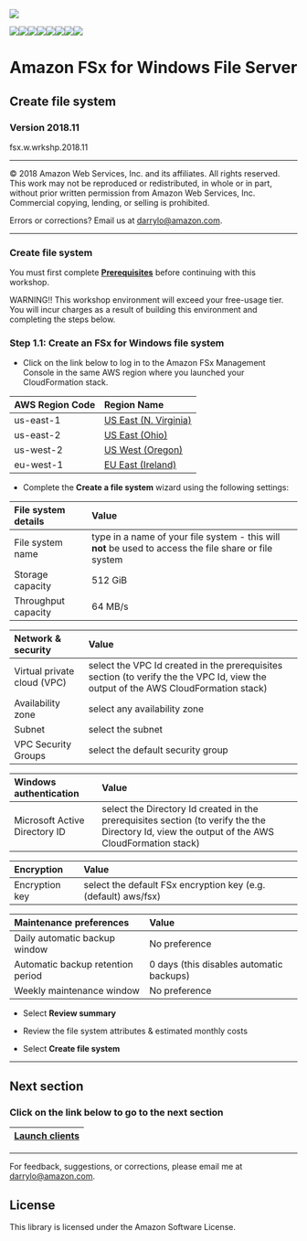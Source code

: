 ![](https://s3.amazonaws.com/aws-us-east-1/tutorial/AWS_logo_PMS_300x180.png)

![](https://s3.amazonaws.com/aws-us-east-1/tutorial/100x100_benefit_available.png)![](https://s3.amazonaws.com/aws-us-east-1/tutorial/100x100_benefit_ingergration.png)![](https://s3.amazonaws.com/aws-us-east-1/tutorial/100x100_benefit_ecryption-lock.png)![](https://s3.amazonaws.com/aws-us-east-1/tutorial/100x100_benefit_fully-managed.png)![](https://s3.amazonaws.com/aws-us-east-1/tutorial/100x100_benefit_lowcost-affordable.png)![](https://s3.amazonaws.com/aws-us-east-1/tutorial/100x100_benefit_performance.png)![](https://s3.amazonaws.com/aws-us-east-1/tutorial/100x100_benefit_scalable.png)![](https://s3.amazonaws.com/aws-us-east-1/tutorial/100x100_benefit_storage.png)
# **Amazon FSx for Windows File Server**

## Create file system

### Version 2018.11

fsx.w.wrkshp.2018.11

---

© 2018 Amazon Web Services, Inc. and its affiliates. All rights reserved. This work may not be  reproduced or redistributed, in whole or in part, without prior written permission from Amazon Web Services, Inc. Commercial copying, lending, or selling is prohibited.

Errors or corrections? Email us at [darrylo@amazon.com](mailto:darrylo@amazon.com).

---

### Create file system

You must first complete [**Prerequisites**](../0-prerequisites) before continuing with this workshop.

WARNING!! This workshop environment will exceed your free-usage tier. You will incur charges as a result of building this environment and completing the steps below.

### Step 1.1: Create an FSx for Windows file system

- Click on the link below to log in to the Amazon FSx Management Console in the same AWS region where you launched your CloudFormation stack. 

| AWS Region Code | Region Name |
| :--- | :--- 
| us-east-1 | [US East (N. Virginia)](https://console.aws.amazon.com/fsx/home?region=us-east-1#file-system-create) |
| us-east-2 | [US East (Ohio)](https://console.aws.amazon.com/fsx/home?region=us-east-2#file-system-create) |
| us-west-2 | [US West (Oregon)](https://console.aws.amazon.com/fsx/home?region=us-west-2#file-system-create) |
| eu-west-1 | [EU East (Ireland)](https://console.aws.amazon.com/fsx/home?region=eu-west-1#file-system-create) |

- Complete the **Create a file system** wizard using the following settings:

| File system details | Value |
| :--- | :--- 
| File system name | type in a name of your file system - this will **not** be used to access the file share or file system |
| Storage capacity | 512 GiB |
| Throughput capacity | 64 MB/s |


| Network & security | Value |
| :--- | :--- 
| Virtual private cloud (VPC) | select the VPC Id created in the prerequisites section (to verify the the VPC Id, view the output of the AWS CloudFormation stack)|
| Availability zone | select any availability zone |
| Subnet | select the subnet |
| VPC Security Groups | select the default security group |


| Windows authentication | Value |
| :--- | :--- 
| Microsoft Active Directory ID | select the Directory Id created in the prerequisites section (to verify the the Directory Id, view the output of the AWS CloudFormation stack) |


| Encryption | Value |
| :--- | :--- 
| Encryption key | select the default FSx encryption key (e.g. (default) aws/fsx) |


| Maintenance preferences | Value |
| :--- | :--- 
| Daily automatic backup window | No preference |
| Automatic backup retention period | 0 days (this disables automatic backups) |
| Weekly maintenance window | No preference |


- Select **Review summary**

- Review the file system attributes & estimated monthly costs

- Select **Create file system**

---
## Next section
### Click on the link below to go to the next section

| [**Launch clients**](../2-launch-clients) |
| :---
---

For feedback, suggestions, or corrections, please email me at [darrylo@amazon.com](mailto:darrylo@amazon.com).

## License

This library is licensed under the Amazon Software License.
